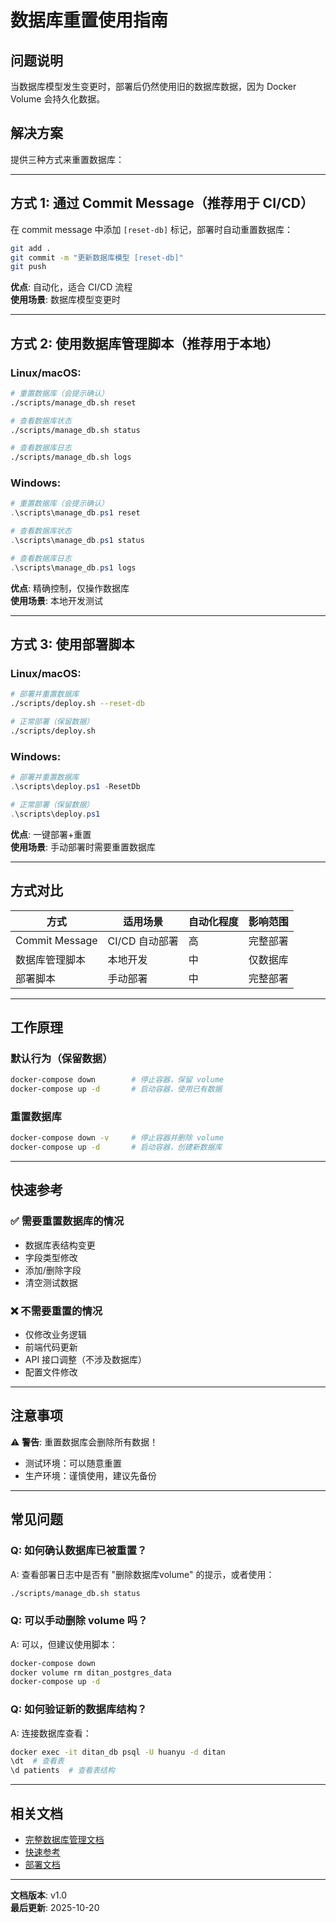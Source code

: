 # 数据库重置使用指南

## 问题说明

当数据库模型发生变更时，部署后仍然使用旧的数据库数据，因为 Docker Volume 会持久化数据。

## 解决方案

提供三种方式来重置数据库：

---

## 方式 1: 通过 Commit Message（推荐用于 CI/CD）

在 commit message 中添加 `[reset-db]` 标记，部署时自动重置数据库：

```bash
git add .
git commit -m "更新数据库模型 [reset-db]"
git push
```

**优点**: 自动化，适合 CI/CD 流程  
**使用场景**: 数据库模型变更时

---

## 方式 2: 使用数据库管理脚本（推荐用于本地）

### Linux/macOS:
```bash
# 重置数据库（会提示确认）
./scripts/manage_db.sh reset

# 查看数据库状态
./scripts/manage_db.sh status

# 查看数据库日志
./scripts/manage_db.sh logs
```

### Windows:
```powershell
# 重置数据库（会提示确认）
.\scripts\manage_db.ps1 reset

# 查看数据库状态
.\scripts\manage_db.ps1 status

# 查看数据库日志
.\scripts\manage_db.ps1 logs
```

**优点**: 精确控制，仅操作数据库  
**使用场景**: 本地开发测试

---

## 方式 3: 使用部署脚本

### Linux/macOS:
```bash
# 部署并重置数据库
./scripts/deploy.sh --reset-db

# 正常部署（保留数据）
./scripts/deploy.sh
```

### Windows:
```powershell
# 部署并重置数据库
.\scripts\deploy.ps1 -ResetDb

# 正常部署（保留数据）
.\scripts\deploy.ps1
```

**优点**: 一键部署+重置  
**使用场景**: 手动部署时需要重置数据库

---

## 方式对比

| 方式 | 适用场景 | 自动化程度 | 影响范围 |
|------|---------|-----------|---------|
| Commit Message | CI/CD 自动部署 | 高 | 完整部署 |
| 数据库管理脚本 | 本地开发 | 中 | 仅数据库 |
| 部署脚本 | 手动部署 | 中 | 完整部署 |

---

## 工作原理

### 默认行为（保留数据）
```bash
docker-compose down        # 停止容器，保留 volume
docker-compose up -d       # 启动容器，使用已有数据
```

### 重置数据库
```bash
docker-compose down -v     # 停止容器并删除 volume
docker-compose up -d       # 启动容器，创建新数据库
```

---

## 快速参考

### ✅ 需要重置数据库的情况

- 数据库表结构变更
- 字段类型修改
- 添加/删除字段
- 清空测试数据

### ❌ 不需要重置的情况

- 仅修改业务逻辑
- 前端代码更新
- API 接口调整（不涉及数据库）
- 配置文件修改

---

## 注意事项

⚠️ **警告**: 重置数据库会删除所有数据！

- 测试环境：可以随意重置
- 生产环境：谨慎使用，建议先备份

---

## 常见问题

### Q: 如何确认数据库已被重置？

A: 查看部署日志中是否有 "删除数据库volume" 的提示，或者使用：
```bash
./scripts/manage_db.sh status
```

### Q: 可以手动删除 volume 吗？

A: 可以，但建议使用脚本：
```bash
docker-compose down
docker volume rm ditan_postgres_data
docker-compose up -d
```

### Q: 如何验证新的数据库结构？

A: 连接数据库查看：
```bash
docker exec -it ditan_db psql -U huanyu -d ditan
\dt  # 查看表
\d patients  # 查看表结构
```

---

## 相关文档

- [完整数据库管理文档](DATABASE.md)
- [快速参考](QUICKREF.md)
- [部署文档](DEPLOYMENT.md)

---

**文档版本**: v1.0  
**最后更新**: 2025-10-20

